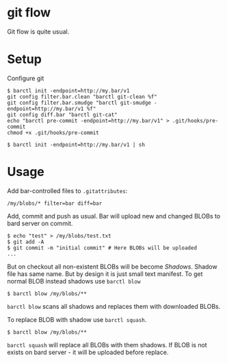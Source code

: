 # git flow

Git flow is quite usual.

# Setup

Configure git

    $ barctl init -endpoint=http://my.bar/v1
    git config filter.bar.clean "barctl git-clean %f"
    git config filter.bar.smudge "barctl git-smudge -endpoint=http://my.bar/v1 %f"
    git config diff.bar "barctl git-cat"
    echo "barctl pre-commit -endpoint=http://my.bar/v1" > .git/hooks/pre-commit
    chmod +x .git/hooks/pre-commit
    
    $ barctl init -endpoint=http://my.bar/v1 | sh
    
# Usage

Add bar-controlled files to `.gitattributes`:

    /my/blobs/* filter=bar diff=bar

Add, commit and push as usual. Bar will upload new and changed BLOBs to bard 
server on commit. 

    $ echo "test" > /my/blobs/test.txt
    $ git add -A
    $ git commit -m "initial commit" # Here BLOBs will be uploaded
    ...
    
But on checkout all non-existent BLOBs will be become *Shadows*. Shadow file 
has same name. But by design it is just small text manifest. To get normal 
BLOB instead shadows use `barctl blow`

    $ barctl blow /my/blobs/**
    
`barctl blow` scans all shadows and replaces them with downloaded BLOBs.

To replace BLOB with shadow use `barctl squash`.

    $ barctl blow /my/blobs/**
    
`barctl squash` will replace all BLOBs with them shadows. If BLOB is not 
exists on bard server - it will be uploaded before replace.

